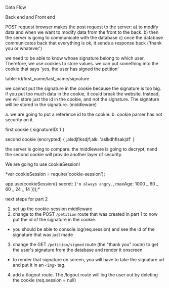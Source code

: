 Data Flow

Back end and Front end

POST request
browser makes the post request to the server:
a) to modify data and when we want to modify data from the front to the back.
b) then the server is going to communicate with the database
c) once the database communicates back that everything is ok, it sends a response back ('thank you or whatever')

we need to be able to know whose signature belong to which user. Therefore, we use cookies to store values.
we can put something into the cookie that says 'yes, the user has signed the petition'

table: id/first_name/last_name/signature

we cannot put the signature in the cookie because the signature is too big.
if you put too much data in the cookie, it could break the website. Instead, we will store just the id in the cookie, and not the signature. The signature will be stored in the signature. (middleware)

a. we are going to put a reference id to the cookie.
b. cookie parser has not security on it.

first cookie
{
signatureID: 1
}

second cookie (encrypted)
{
;alsdjflksdjf;alk:
'aslkdhflsakjdf'
}

the server is going to compare. the middleware is going to decrypt, nand the second cookie will provide another layer of security.

We are going to use cookieSession!

\*var cookieSession = require('cookie-session');

app.use(cookieSession({
secret: `I'm always angry.`,
maxAge: 1000 _ 60 _ 60 _ 24 _ 14
}));\*

next steps for part 2

1. set up the cookie-session middleware
2. change to the POST `/petition` route that was created in part 1 to now put the id of the signature in the cookie.

-   you should be able to console.log(req.session) and see the id of the signature that was just made

3. change the GET `/petition/signed` route (the "thank you" route) to get the user's signature from the database and render it onscreen

-   to render that signature on screen, you will have to take the signature url and put it in an `<img>` tag.

4. add a /logout route. The /logout route will log the user out by deleting the cookie (req.session = null)
